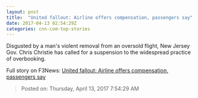 ```yaml
---
layout: post
title:  "United fallout: Airline offers compensation, passengers say"
date: 2017-04-13 02:54:29Z
categories: cnn-com-top-stories
---
```


Disgusted by a man's violent removal from an oversold flight, New Jersey Gov. Chris Christie has called for a suspension to the widespread practice of overbooking.


Full story on F3News: [United fallout: Airline offers compensation, passengers say](http://www.f3nws.com/n/JcuYHC)

> Posted on: Thursday, April 13, 2017 7:54:29 AM
